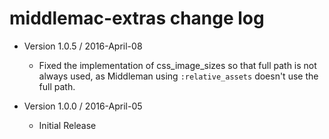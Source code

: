 middlemac-extras change log
===========================

- Version 1.0.5 / 2016-April-08

  - Fixed the implementation of css_image_sizes so that full path is not
    always used, as Middleman using `:relative_assets` doesn't use the full
    path.

- Version 1.0.0 / 2016-April-05

  - Initial Release
